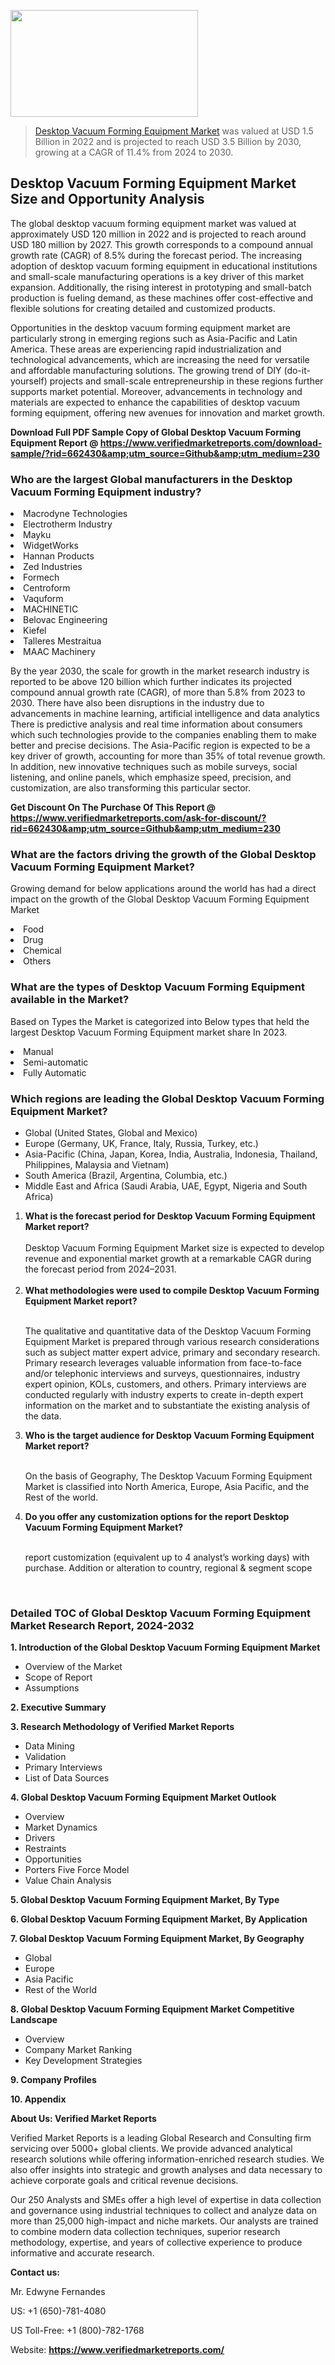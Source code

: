 <img src="https://ffe5etoiles.com/wp-content/uploads/2024/12/MST1-300x171.png" alt="" width="300" height="171" class="alignnone size-medium wp-image-20088" /><blockquote><p><p><a href="https://www.verifiedmarketreports.com/download-sample/?rid=662430&utm_source=Github&utm_medium=230" target="_blank">Desktop Vacuum Forming Equipment Market</a> was valued at USD 1.5 Billion in 2022 and is projected to reach USD 3.5 Billion by 2030, growing at a CAGR of 11.4% from 2024 to 2030.</p></blockquote><p><h2>Desktop Vacuum Forming Equipment Market Size and Opportunity Analysis</h2> <p>The global desktop vacuum forming equipment market was valued at approximately USD 120 million in 2022 and is projected to reach around USD 180 million by 2027. This growth corresponds to a compound annual growth rate (CAGR) of 8.5% during the forecast period. The increasing adoption of desktop vacuum forming equipment in educational institutions and small-scale manufacturing operations is a key driver of this market expansion. Additionally, the rising interest in prototyping and small-batch production is fueling demand, as these machines offer cost-effective and flexible solutions for creating detailed and customized products.</p> <p>Opportunities in the desktop vacuum forming equipment market are particularly strong in emerging regions such as Asia-Pacific and Latin America. These areas are experiencing rapid industrialization and technological advancements, which are increasing the need for versatile and affordable manufacturing solutions. The growing trend of DIY (do-it-yourself) projects and small-scale entrepreneurship in these regions further supports market potential. Moreover, advancements in technology and materials are expected to enhance the capabilities of desktop vacuum forming equipment, offering new avenues for innovation and market growth.</p> </p><p class=""><strong>Download Full PDF Sample Copy of Global Desktop Vacuum Forming Equipment Report @ <a href="https://www.verifiedmarketreports.com/download-sample/?rid=662430&amp;utm_source=Github&amp;utm_medium=230" target="_blank">https://www.verifiedmarketreports.com/download-sample/?rid=662430&amp;utm_source=Github&amp;utm_medium=230</a></strong></p><h3 id="" class="">Who are the largest Global manufacturers in the Desktop Vacuum Forming Equipment industry?</h3><p><li>Macrodyne Technologies</li><li> Electrotherm Industry</li><li> Mayku</li><li> WidgetWorks</li><li> Hannan Products</li><li> Zed Industries</li><li> Formech</li><li> Centroform</li><li> Vaquform</li><li> MACHINETIC</li><li> Belovac Engineering</li><li> Kiefel</li><li> Talleres Mestraitua</li><li> MAAC Machinery</li></p><div class=""><div class="" dir="" data-message-author-role="" data-message-id="" data-message-model-slug=""><div class=""><div class=""><div class=""><div class="" dir="" data-message-author-role="" data-message-id="" data-message-model-slug=""><div class=""><div class=""><p>By the year 2030, the scale for growth in the market research industry is reported to be above 120 billion which further indicates its projected compound annual growth rate (CAGR), of more than 5.8% from 2023 to 2030. There have also been disruptions in the industry due to advancements in machine learning, artificial intelligence and data analytics There is predictive analysis and real time information about consumers which such technologies provide to the companies enabling them to make better and precise decisions. The Asia-Pacific region is expected to be a key driver of growth, accounting for more than 35% of total revenue growth. In addition, new innovative techniques such as mobile surveys, social listening, and online panels, which emphasize speed, precision, and customization, are also transforming this particular sector.</p><p><strong>Get Discount On The Purchase Of This Report @&nbsp; <a href="https://www.verifiedmarketreports.com/ask-for-discount/?rid=662430&amp;utm_source=Github&amp;utm_medium=230" target="_blank">https://www.verifiedmarketreports.com/ask-for-discount/?rid=662430&amp;utm_source=Github&amp;utm_medium=230</a></strong></p></div></div></div></div></div></div></div></div><h3 id="" class="">What are the factors driving the growth of the Global Desktop Vacuum Forming Equipment Market?</h3><p id="" class="">Growing demand for below applications around the world has had a direct impact on the growth of the Global Desktop Vacuum Forming Equipment Market</p><p id="" class=""><li>Food</li><li> Drug</li><li> Chemical</li><li> Others</li></p><h3 id="" class="">What are the types of Desktop Vacuum Forming Equipment available in the Market?</h3><p id="" class="">Based on Types the Market is categorized into Below types that held the largest Desktop Vacuum Forming Equipment market share In 2023.</p><p id="" class=""><li>Manual</li><li> Semi-automatic</li><li> Fully Automatic</li></p><h3 id="" class="">Which regions are leading the Global Desktop Vacuum Forming Equipment Market?</h3><ul><li>Global (United States, Global and Mexico)</li><li>Europe (Germany, UK, France, Italy, Russia, Turkey, etc.)</li><li>Asia-Pacific (China, Japan, Korea, India, Australia, Indonesia, Thailand, Philippines, Malaysia and Vietnam)</li><li>South America (Brazil, Argentina, Columbia, etc.)</li><li>Middle East and Africa (Saudi Arabia, UAE, Egypt, Nigeria and South Africa)</li></ul><p><ol><li><strong>What is the forecast period for Desktop Vacuum Forming Equipment Market report?<br /></strong><br /><span data-sheets-root="1" data-sheets-value="{&quot;1&quot;:2,&quot;2&quot;:&quot;XXXX size is expected to develop revenue and exponential market growth at a remarkable CAGR during the forecast period from 2024&ndash;2030.&quot;}" data-sheets-userformat="{&quot;2&quot;:12674,&quot;4&quot;:{&quot;1&quot;:2,&quot;2&quot;:16776960},&quot;10&quot;:2,&quot;11&quot;:0,&quot;15&quot;:&quot;Arial&quot;,&quot;16&quot;:12}">Desktop Vacuum Forming Equipment Market size is expected to develop revenue and exponential market growth at a remarkable CAGR during the forecast period from 2024&ndash;2031.</span><br /><br /></li><li><strong>What methodologies were used to compile Desktop Vacuum Forming Equipment Market report?<br /><br /></strong><p>The qualitative and quantitative data of the&nbsp;Desktop Vacuum Forming Equipment Market is prepared through various research considerations such as subject matter expert advice, primary and secondary research. Primary research leverages valuable information from face-to-face and/or telephonic interviews and surveys, questionnaires, industry expert opinion, KOLs, customers, and others. Primary interviews are conducted regularly with industry experts to create in-depth expert information on the market and to substantiate the existing analysis of the data.&nbsp;</p></li><li><strong>Who is the target audience for Desktop Vacuum Forming Equipment Market report?<br /><br /></strong><p>On the basis of Geography, The&nbsp;Desktop Vacuum Forming Equipment Market is classified into North America, Europe, Asia Pacific, and the Rest of the world.</p></li><li><strong>Do you offer any customization options for the report Desktop Vacuum Forming Equipment Market?<br /><br /></strong><p>report customization (equivalent up to 4 analyst&rsquo;s working days) with purchase. Addition or alteration to country, regional &amp; segment scope</p><p>&nbsp;</p></li></ol></p><h3 id="" class="">Detailed TOC of Global Desktop Vacuum Forming Equipment Market Research Report, 2024-2032</h3><p id="" class=""><strong>1. Introduction of the Global Desktop Vacuum Forming Equipment Market</strong></p><ul><li>Overview of the Market</li><li>Scope of Report</li><li>Assumptions</li></ul><p id="" class=""><strong>2. Executive Summary</strong></p><p id="" class=""><strong>3. Research Methodology of&nbsp;Verified Market Reports</strong></p><ul><li>Data Mining</li><li>Validation</li><li>Primary Interviews</li><li>List of Data Sources</li></ul><p id="" class=""><strong>4. Global Desktop Vacuum Forming Equipment Market Outlook</strong></p><ul><li>Overview</li><li>Market Dynamics</li><li>Drivers</li><li>Restraints</li><li>Opportunities</li><li>Porters Five Force Model</li><li>Value Chain Analysis</li></ul><p id="" class=""><strong>5. Global Desktop Vacuum Forming Equipment Market, By&nbsp;Type</strong></p><p id="" class=""><strong>6. Global Desktop Vacuum Forming Equipment Market, By Application</strong></p><p id="" class=""><strong>7. Global Desktop Vacuum Forming Equipment Market, By Geography</strong></p><ul><li>Global</li><li>Europe</li><li>Asia Pacific</li><li>Rest of the World</li></ul><p id="" class=""><strong>8. Global Desktop Vacuum Forming Equipment Market Competitive Landscape</strong></p><ul><li>Overview</li><li>Company Market Ranking</li><li>Key Development Strategies</li></ul><p id="" class=""><strong>9. Company Profiles</strong></p><p id="" class=""><strong>10. Appendix</strong></p><p id="" class=""><strong>About Us: Verified Market Reports</strong></p><p id="" class="">Verified Market Reports is a leading Global Research and Consulting firm servicing over 5000+ global clients. We provide advanced analytical research solutions while offering information-enriched research studies. We also offer insights into strategic and growth analyses and data necessary to achieve corporate goals and critical revenue decisions.</p><p id="" class="">Our 250 Analysts and SMEs offer a high level of expertise in data collection and governance using industrial techniques to collect and analyze data on more than 25,000 high-impact and niche markets. Our analysts are trained to combine modern data collection techniques, superior research methodology, expertise, and years of collective experience to produce informative and accurate research.</p><p id="" class=""><strong>Contact us:</strong></p><p id="" class="">Mr. Edwyne Fernandes</p><p id="" class="">US: +1 (650)-781-4080</p><p id="" class="">US Toll-Free: +1 (800)-782-1768</p><p id="" class="">Website: <a target="" data-test-app-aware-link=""><strong>https://www.verifiedmarketreports.com/</strong></a></p>
